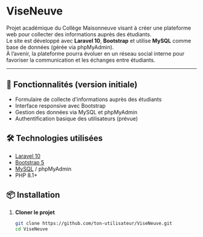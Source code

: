 # ViseNeuve

Projet académique du Collège Maisonneuve visant à créer une plateforme web pour collecter des informations auprès des étudiants.  
Le site est développé avec **Laravel 10**, **Bootstrap** et utilise **MySQL** comme base de données (gérée via phpMyAdmin).  
À l’avenir, la plateforme pourra évoluer en un réseau social interne pour favoriser la communication et les échanges entre étudiants.

---

## 🚀 Fonctionnalités (version initiale)
- Formulaire de collecte d’informations auprès des étudiants
- Interface responsive avec Bootstrap
- Gestion des données via MySQL et phpMyAdmin
- Authentification basique des utilisateurs (prévue)

## 🛠️ Technologies utilisées
- [Laravel 10](https://laravel.com/)
- [Bootstrap 5](https://getbootstrap.com/)
- [MySQL](https://www.mysql.com/) / phpMyAdmin
- PHP 8.1+

## 📦 Installation

1. **Cloner le projet**
   ```bash
   git clone https://github.com/ton-utilisateur/ViseNeuve.git
   cd ViseNeuve

